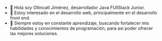 - 👋 Hola soy Ollincatl Jiménez, desarrollador Java FUllStack Junior.
- 👀 Estoy interesado en el desarrollo web, principalmente en el desarrollo front end.
- 🌱 Siempre estoy en constante aprendizaje, buscando fortalecer mis habilidades y conocimientos de programación, para asi poder ofrecer las mejores soluciones.
